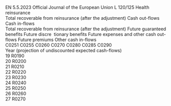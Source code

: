 EN  5.5.2023 Official Journal of the European Union L 120/125
 Health reinsurance  
Total 
recoverable 
from 
reinsurance 
(after the 
adjustment)  Cash out-flows  Cash in-flows  
Total 
recoverable 
from 
reinsurance 
(after the 
adjustment)  Future 
guaranteed 
benefits  Future 
discre ­
tionary 
benefits  Future 
expenses 
and other 
cash out- 
flows  Future 
premiums  Other cash 
in-flows  
C0251  C0255  C0260  C0270  C0280  C0285  C0290  
Year 
(projection of 
undiscounted 
expected 
cash-flows)  
19  R0190  
20  R0200  
21  R0210  
22  R0220  
23  R0230  
24  R0240  
25  R0250  
26  R0260  
27  R0270